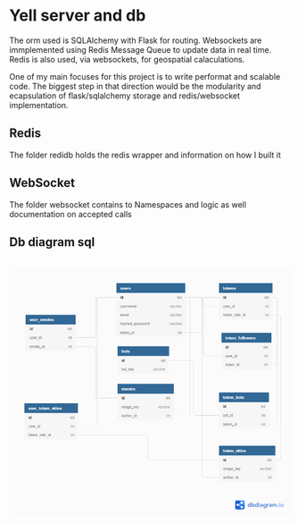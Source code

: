 <h1>Yell server and db</h1>

<p>The orm used is SQLAlchemy with Flask for routing. Websockets are immplemented using Redis Message Queue to update data in real time. Redis is also used, via websockets, for geospatial calaculations.</p>

<p>One of my main focuses for this project is to write performat and scalable code. The biggest step in that direction would be the modularity and ecapsulation of flask/sqlalchemy storage and redis/websocket implementation.</p>

<h2>Redis</h2>
<p>The folder redidb holds the redis wrapper and information on how I built it</p>

<h2>WebSocket</h2>
<p>The folder websocket contains to Namespaces and logic as well documentation on accepted calls</p>

<h2>Db diagram sql</h2>
<br>
<img src="https://github.com/about14sheep/yell_proxy_chat/blob/master/serv/docs/yell_db.png">
